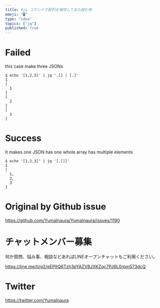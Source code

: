 ```yaml
---
title: #jq コマンドで配列を解除してまた囲む例
emoji: "🖥"
type: "idea"
topics: ["jq"]
published: true
---
```


# Failed

this case make three JSONs 

```
$ echo '[1,2,3]' | jq '.[] | [.]'                                                                                                            1
[
  1
]
[
  2
]
[
  3
]
```

# Success

It makes one JSON has one whole array has multiple elements

```
$ echo '[1,2,3]' | jq '[.[]]'                                                                                                                1
[
  1,
  2,
  3
]
```

# Original by Github issue

https://github.com/YumaInaura/YumaInaura/issues/1190








<!-- Update From Qiita API -->

# チャットメンバー募集


何か質問、悩み事、相談などあればLINEオープンチャットもご利用ください。

https://line.me/ti/g2/eEPltQ6Tzh3pYAZV8JXKZqc7PJ6L0rpm573dcQ





# Twitter


https://twitter.com/YumaInaura


<!-- Update From Qiita API -->


